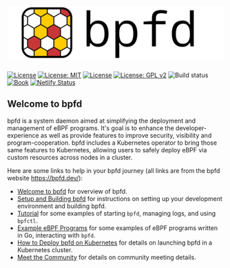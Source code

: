 # [![bpfd](./docs/img/bpfd.svg)](https://bpfd.dev/)

[![License](https://img.shields.io/badge/License-Apache_2.0-blue.svg)](https://opensource.org/licenses/Apache-2.0)
[![License:
MIT](https://img.shields.io/badge/License-MIT-yellow.svg)](https://opensource.org/licenses/MIT)
[![License](https://img.shields.io/badge/License-BSD_2--Clause-orange.svg)](https://opensource.org/licenses/BSD-2-Clause)
[![License: GPL
v2](https://img.shields.io/badge/License-GPL_v2-blue.svg)](https://www.gnu.org/licenses/old-licenses/gpl-2.0.en.html)
![Build status][build-badge] [![Book][book-badge]][book-url]
[![Netlify Status](https://api.netlify.com/api/v1/badges/557ca612-4b7f-480d-a1cc-43b453502992/deploy-status)](https://app.netlify.com/sites/bpfd/deploys)

[build-badge]:
    https://img.shields.io/github/actions/workflow/status/bpfd-dev/bpfd/build.yml?branch=main
[book-badge]: https://img.shields.io/badge/read%20the-book-9cf.svg
[book-url]: https://bpfd.dev/

## Welcome to bpfd

bpfd is a system daemon aimed at simplifying the deployment and management of eBPF programs.
It's goal is to enhance the developer-experience as well as provide features to improve security,
visibility and program-cooperation.
bpfd includes a Kubernetes operator to bring those same features to Kubernetes, allowing users to
safely deploy eBPF via custom resources across nodes in a cluster.

Here are some links to help in your bpfd journey (all links are from the bpfd website https://bpfd.dev/):

- [Welcome to bpfd](https://bpfd.dev/) for overview of bpfd.
- [Setup and Building bpfd](https://bpfd.dev/getting-started/building-bpfd/) for
  instructions on setting up your development environment and building bpfd.
- [Tutorial](https://bpfd.dev/getting-started/tutorial/) for some examples of starting
  `bpfd`, managing logs, and using `bpfctl`.
- [Example eBPF Programs](https://bpfd.dev/getting-started/example-bpf/) for some
  examples of eBPF programs written in Go, interacting with `bpfd`.
- [How to Deploy bpfd on Kubernetes](https://bpfd.dev/developer-guide/develop-operator/) for details on launching
  bpfd in a Kubernetes cluster.
- [Meet the Community](https://bpfd.dev/governance/meetings/) for details on community meeting details.
